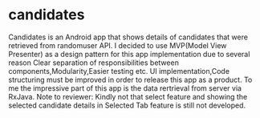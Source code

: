 # candidates
Candidates is an Android app that shows details of candidates that were retrieved from randomuser API. I decided to use MVP(Model View Presenter) as a design pattern for this app implementation due to several reason
Clear separation of responsibilities between components,Modularity,Easier testing etc. UI implementation,Code structuring must be improved in order to release this app as a product.
To me the impressive part of this app is the data rertrieval from server via RxJava. 
Note to reviewer: Kindly not that select feature and showing the selected candidate details in Selected Tab feature is still not developed.
 
